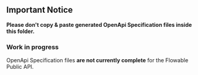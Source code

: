 ## Important Notice

**Please don't copy & paste generated OpenApi Specification files inside this folder.**

### Work in progress

OpenApi Specification files **are not currently complete** for the Flowable Public API.





